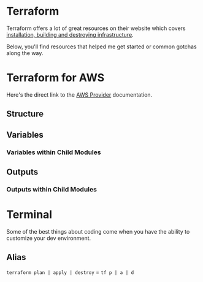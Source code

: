 # Terraform 
Terraform offers a lot of great resources on their website which covers [installation, building and destroying infrastructure](https://developer.hashicorp.com/tutorials/library?product=terraform). 

Below, you'll find resources that helped me get started or common gotchas along the way. 

# Terraform for AWS
Here's the direct link to the [AWS Provider](https://registry.terraform.io/providers/hashicorp/aws/latest/docs) documentation. 

## Structure

## Variables 

### Variables within Child Modules

## Outputs

### Outputs within Child Modules

# Terminal
Some of the best things about coding come when you have the ability to customize your dev environment. 

## Alias 
`terraform plan | apply | destroy` = `tf p | a | d`